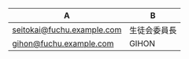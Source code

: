 | A                          | B            | 
| -------------------------- | ------------ | 
| seitokai@fuchu.example.com | 生徒会委員長 | 
| gihon@fuchu.example.com    | GIHON        | 
